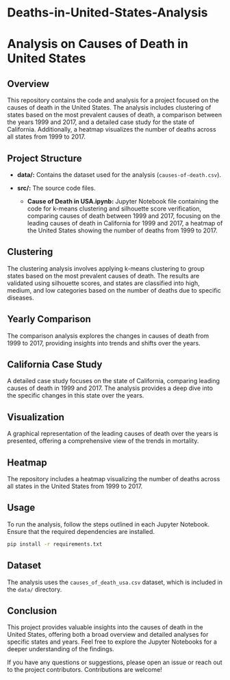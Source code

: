 # Deaths-in-United-States-Analysis
# Analysis on Causes of Death in United States

## Overview

This repository contains the code and analysis for a project focused on the causes of death in the United States. The analysis includes clustering of states based on the most prevalent causes of death, a comparison between the years 1999 and 2017, and a detailed case study for the state of California. Additionally, a heatmap visualizes the number of deaths across all states from 1999 to 2017.

## Project Structure

- **data/:** Contains the dataset used for the analysis (`causes-of-death.csv`).

- **src/:** The source code files.

  - **Cause of Death in USA.ipynb:** Jupyter Notebook file containing the code for k-means clustering and silhouette score verification, comparing causes of death between 1999 and 2017, focusing on the leading causes of death in California for 1999 and 2017, a heatmap of the United States showing the number of deaths from 1999 to 2017.

## Clustering

The clustering analysis involves applying k-means clustering to group states based on the most prevalent causes of death. The results are validated using silhouette scores, and states are classified into high, medium, and low categories based on the number of deaths due to specific diseases.

## Yearly Comparison

The comparison analysis explores the changes in causes of death from 1999 to 2017, providing insights into trends and shifts over the years.

## California Case Study

A detailed case study focuses on the state of California, comparing leading causes of death in 1999 and 2017. The analysis provides a deep dive into the specific changes in this state over the years.

## Visualization

A graphical representation of the leading causes of death over the years is presented, offering a comprehensive view of the trends in mortality.

## Heatmap

The repository includes a heatmap visualizing the number of deaths across all states in the United States from 1999 to 2017.

## Usage

To run the analysis, follow the steps outlined in each Jupyter Notebook. Ensure that the required dependencies are installed.

```bash
pip install -r requirements.txt
```

## Dataset

The analysis uses the `causes_of_death_usa.csv` dataset, which is included in the `data/` directory.

## Conclusion

This project provides valuable insights into the causes of death in the United States, offering both a broad overview and detailed analyses for specific states and years. Feel free to explore the Jupyter Notebooks for a deeper understanding of the findings.

If you have any questions or suggestions, please open an issue or reach out to the project contributors. Contributions are welcome!
